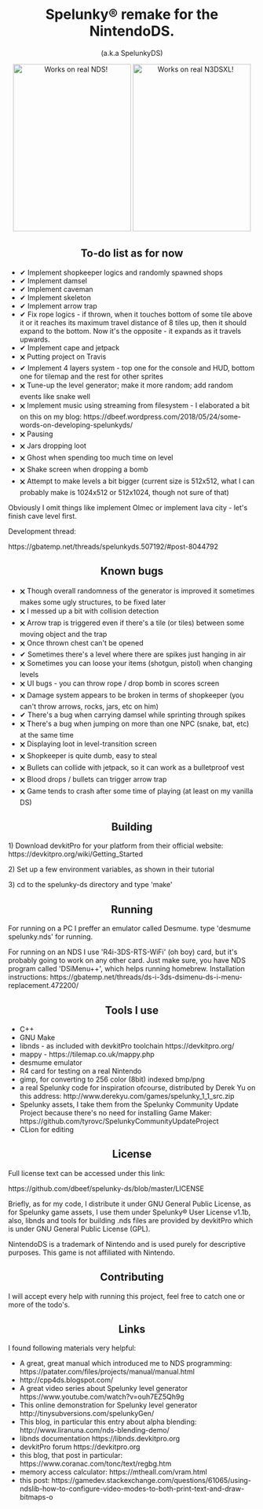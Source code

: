 
<h1 align="center"> Spelunky® remake for the NintendoDS. </h1><p align="center">(a.k.a SpelunkyDS)</p>

<p align="center">
<img src="https://github.com/dbeef/spelunky-ds/blob/master/readme/gameplay.gif" alt="Works on real NDS!"
 width="240" height="340">
<img src="https://github.com/dbeef/spelunky-ds/blob/master/readme/n3dsxl.gif" alt="Works on real N3DSXL!"
 width="240" height="340">

</p>
<h2 align="center">To-do list as for now</h2>
<ul>
 
<li> ✔	Implement shopkeeper logics and randomly spawned shops  </li>
<li> ✔ Implement damsel </li>
<li> ✔ Implement caveman </li>
<li> ✔ Implement skeleton </li>
<li> ✔ Implement arrow trap </li>
<li> ✔ Fix rope logics - if thrown, when it touches bottom of some tile above it or it reaches its maximum travel distance of 8 tiles up, then it should expand to the bottom. Now it's the opposite - it expands as it travels upwards. </li>
<li> ✔ Implement cape and jetpack </li>
<li> 🗙 Putting project on Travis </li>
<li> ✔ Implement 4 layers system - top one for the console and HUD, bottom one for tilemap and the rest for other sprites </li>
<li> 🗙 Tune-up the level generator; make it more random; add random events like snake well </li>
<li> 🗙 Implement music using streaming from filesystem - I elaborated a bit on this on my blog: https://dbeef.wordpress.com/2018/05/24/some-words-on-developing-spelunkyds/ </li> 
<li> 🗙 Pausing </li>
<li> 🗙 Jars dropping loot </li>
<li> 🗙 Ghost when spending too much time on level </li>
<li> 🗙 Shake screen when dropping a bomb </li>
<li> 🗙 Attempt to make levels a bit bigger (current size is 512x512, what I can probably make is 1024x512 or 512x1024, though not sure of that) </li>


</ul>
 
 Obviously I omit things like implement Olmec or implement lava city - let's finish cave level first.

<p></p>
 <p> Development thread: </p>
 <p> https://gbatemp.net/threads/spelunkyds.507192/#post-8044792 </p>
 
<h2 align="center">Known bugs</h2>
<ul>
 
<li> 🗙 Though overall randomness of the generator is improved it sometimes makes some ugly structures, to be fixed later</li>
<li> 🗙 I messed up a bit with collision detection</li>
<li> 🗙 Arrow trap is triggered even if there's a tile (or tiles) between some moving object and the trap</li>
<li> 🗙 Once thrown chest can't be opened</li>
<li> ✔ Sometimes there's a level where there are spikes just hanging in air</li>
<li> 🗙 Sometimes you can loose your items (shotgun, pistol) when changing levels</li>
<li> 🗙 UI bugs - you can throw rope / drop bomb in scores screen</li>
<li> 🗙 Damage system appears to be broken in terms of shopkeeper (you can't throw arrows, rocks, jars, etc on him)</li>
<li> ✔ There's a bug when carrying damsel while sprinting through spikes</li>
<li> 🗙 There's a bug when jumping on more than one NPC (snake, bat, etc) at the same time</li>
<li> 🗙 Displaying loot in level-transition screen</li>
<li> 🗙 Shopkeeper is quite dumb, easy to steal</li>
<li> 🗙 Bullets can collide with jetpack, so it can work as a bulletproof vest</li>
<li> 🗙 Blood drops / bullets can trigger arrow trap</li>
<li> 🗙 Game tends to crash after some time of playing (at least on my vanilla DS) </li>

</ul>
 

<h2 align="center"> Building </h2>

<p> 1) Download devkitPro for your platform from their official website: https://devkitpro.org/wiki/Getting_Started </p>
<p> 2) Set up a few environment variables, as shown in their tutorial  </p>
<p> 3) cd to the spelunky-ds directory and type 'make'  </p>

<h2 align="center"> Running </h2>
<p> For running on a PC I preffer an emulator called Desmume. type 'desmume spelunky.nds' for running. </p>
<p> For running on an NDS I use 'R4i-3DS-RTS-WiFi' (oh boy) card, but it's probably going to work on any other card. Just make sure, you have NDS program called 'DSiMenu++', which helps running homebrew. Installation instructions:
 https://gbatemp.net/threads/ds-i-3ds-dsimenu-ds-i-menu-replacement.472200/

<h2 align="center"> Tools I use </h2>
<ul>
  <li> C++ </li>
  <li> GNU Make </li>
  <li> libnds - as included with devkitPro toolchain https://devkitpro.org/ </li>
  <li> mappy - https://tilemap.co.uk/mappy.php </li>
  <li> desmume emulator </li>
  <li> R4 card for testing on a real Nintendo </li>
  <li> gimp, for converting to 256 color (8bit) indexed bmp/png </li>
  <li> a real Spelunky code for inspiration ofcourse, distributed by Derek Yu on this address: http://www.derekyu.com/games/spelunky_1_1_src.zip </li>
  <li> Spelunky assets, I take them from the Spelunky Community Update Project because there's no need for installing Game Maker: https://github.com/tyrovc/SpelunkyCommunityUpdateProject </li>
  <li> CLion for editing </li>
</ul>

<h2 align="center"> License </h2>

<p> Full license text can be accessed under this link: </p>
https://github.com/dbeef/spelunky-ds/blob/master/LICENSE
<p>
Briefly, as for my code, I distribute it under GNU General Public License, as for Spelunky game assets, I use them under Spelunky® User License v1.1b, also, libnds and tools for building .nds files are provided by devkitPro which is under GNU General Public License (GPL).

NintendoDS is a trademark of Nintendo and is used purely for descriptive purposes. This game is not affiliated with Nintendo.
</p>


<h2 align="center">Contributing</h2>

I will accept every help with running this project, feel free to catch one or more of the todo's.

<h2 align="center"> Links </h2>
I found following materials very helpful:

<ul> 
  <li> A great, great manual which introduced me to NDS programming: https://patater.com/files/projects/manual/manual.html</li>
  <li> http://cpp4ds.blogspot.com/ </li>
  <li> A great video series about Spelunky level generator https://www.youtube.com/watch?v=ouh7EZ5Qh9g</li>
  <li> This online demonstration for Spelunky level generator http://tinysubversions.com/spelunkyGen/ </li>
  <li> This blog, in particular this entry about alpha blending: http://www.liranuna.com/nds-blending-demo/ </li>
  <li> libnds documentation https://libnds.devkitpro.org </li>
  <li> devkitPro forum https://devkitpro.org </li>
  <li> this blog, that post in particular: https://www.coranac.com/tonc/text/regbg.htm </li>
  <li> memory access calculator: https://mtheall.com/vram.html </li>
  <li> this post: https://gamedev.stackexchange.com/questions/61065/using-ndslib-how-to-configure-video-modes-to-both-print-text-and-draw-bitmaps-o </li>
 
</ul>
